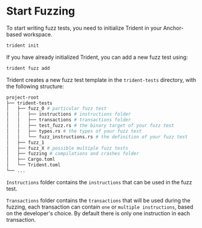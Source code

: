 # Start Fuzzing

To start writing fuzz tests, you need to initialize Trident in your Anchor-based workspace.

```bash
trident init
```

If you have already initialized Trident, you can add a new fuzz test using:

```bash
trident fuzz add
```

Trident creates a new fuzz test template in the `trident-tests` directory, with the following structure:

```bash
project-root
├── trident-tests
│   ├── fuzz_0 # particular fuzz test
│   │   ├── instructions # instructions folder
│   │   ├── transactions # transactions folder
│   │   ├── test_fuzz.rs # the binary target of your fuzz test
│   │   ├── types.rs # the types of your fuzz test
│   │   └── fuzz_instructions.rs # the definition of your fuzz test
│   ├── fuzz_1
│   ├── fuzz_X # possible multiple fuzz tests
│   ├── fuzzing # compilations and crashes folder
│   ├── Cargo.toml
│   └── Trident.toml
└── ...
```


`Instructions` folder contains the `instructions` that can be used in the fuzz test.

`Transactions` folder contains the `transactions` that will be used during the fuzzing, each transaction can contain `one` or `multiple instructions`, based on the developer's choice. By default there is only one instruction in each transaction.
